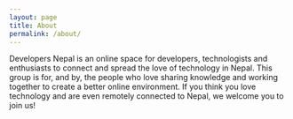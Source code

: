 ```yaml
---
layout: page
title: About
permalink: /about/
---
```

Developers Nepal is an online space for developers, technologists and enthusiasts to connect and spread the love of technology in Nepal. This group is for, and by, the people who love sharing knowledge and working together to create a better online environment. If you think you love technology and are even remotely connected to Nepal, we welcome you to join us!
